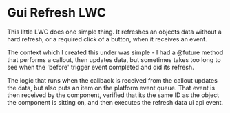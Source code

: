 # Gui Refresh LWC
This little LWC does one simple thing. It refreshes an objects data without a hard refresh, or a required click of a button, when it receives an event.

The context which I created this under was simple - I had a @future method that performs a callout, then updates data, but sometimes takes too long to see when the 'before' trigger event completed and did its refresh.

The logic that runs when the callback is received from the callout updates the data, but also puts an item on the platform event queue. That event is then received by the component, verified that its the same ID as the object the component is sitting on, and then executes the refresh data ui api event.